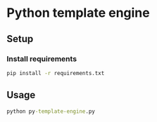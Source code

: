 # Python template engine

## Setup

### Install requirements

~~~cmd
pip install -r requirements.txt
~~~

## Usage

~~~cmd
python py-template-engine.py
~~~